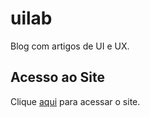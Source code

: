 # uilab

Blog com artigos de UI e UX.

## Acesso ao Site

Clique [aqui](https://medium.com/ui-lab-school) para acessar o site.